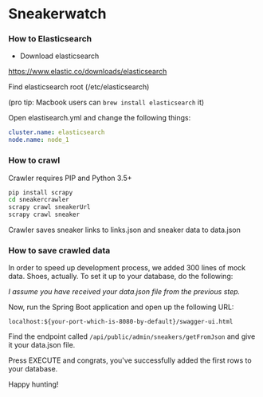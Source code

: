# Sneakerwatch

### How to Elasticsearch
- Download elasticsearch

https://www.elastic.co/downloads/elasticsearch

Find elasticsearch root (/etc/elasticsearch)

(pro tip: Macbook users can `brew install elasticsearch` it)

Open elastisearch.yml and change the following things:

```yaml
cluster.name: elasticsearch
node.name: node_1
```

### How to crawl

Crawler requires PIP and Python 3.5+


```bash
pip install scrapy
cd sneakercrawler
scrapy crawl sneakerUrl
scrapy crawl sneaker
```
Crawler saves sneaker links to links.json and sneaker data to data.json


### How to save crawled data

In order to speed up development process, we added 300 lines of mock data. Shoes, actually. To set it up to your database, do the following:

_I assume you have received your data.json file from the previous step._

Now, run the Spring Boot application and open up the following URL:

`localhost:${your-port-which-is-8080-by-default}/swagger-ui.html`

Find the endpoint called `/api/public/admin/sneakers/getFromJson` and give it your data.json file.

Press EXECUTE and congrats, you've successfully added the first rows to your database.

Happy hunting!